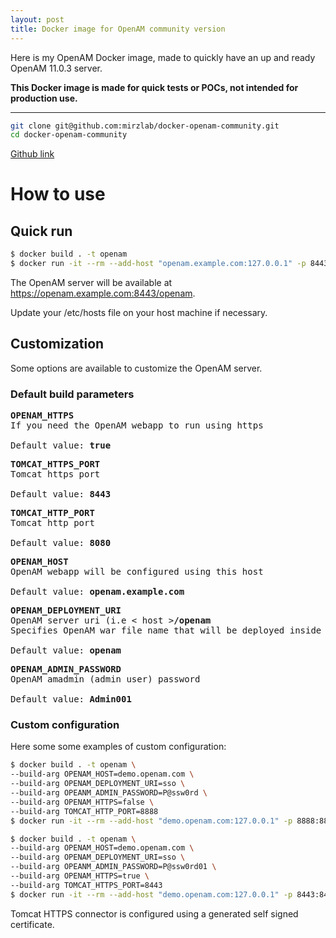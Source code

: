 ```yaml
---
layout: post
title: Docker image for OpenAM community version
---
```


Here is my OpenAM Docker image, made to quickly have an up and ready OpenAM 11.0.3 server.

**This Docker image is made for quick tests or POCs, not intended for production use.**

-----

```bash
git clone git@github.com:mirzlab/docker-openam-community.git
cd docker-openam-community
```

[Github link](https://github.com/mirzlab/docker-openam-community)

# How to use

## Quick run

```sh
$ docker build . -t openam
$ docker run -it --rm --add-host "openam.example.com:127.0.0.1" -p 8443:8443 openam
```

The OpenAM server will be available at https://openam.example.com:8443/openam.

Update your /etc/hosts file on your host machine if necessary.

## Customization

Some options are available to customize the OpenAM server.

### Default build parameters

<pre>
<b>OPENAM_HTTPS</b>
If you need the OpenAM webapp to run using https

Default value: <b>true</b>
</pre>

<pre>
<b>TOMCAT_HTTPS_PORT</b>
Tomcat https port

Default value: <b>8443</b>
</pre>

<pre>
<b>TOMCAT_HTTP_PORT</b>
Tomcat http port

Default value: <b>8080</b>
</pre>

<pre>
<b>OPENAM_HOST</b>
OpenAM webapp will be configured using this host

Default value: <b>openam.example.com</b>
</pre>

<pre>
<b>OPENAM_DEPLOYMENT_URI</b>
OpenAM server uri (i.e < host ><b>/openam</b>
Specifies OpenAM war file name that will be deployed inside Tomcat

Default value: <b>openam</b>
</pre>

<pre>
<b>OPENAM_ADMIN_PASSWORD</b>
OpenAM amadmin (admin user) password

Default value: <b>Admin001</b>
</pre>

### Custom configuration

Here some some examples of custom configuration:

```bash
$ docker build . -t openam \
--build-arg OPENAM_HOST=demo.openam.com \
--build-arg OPENAM_DEPLOYMENT_URI=sso \
--build-arg OPEANM_ADMIN_PASSWORD=P@ssw0rd \
--build-arg OPENAM_HTTPS=false \
--build-arg TOMCAT_HTTP_PORT=8888
$ docker run -it --rm --add-host "demo.openam.com:127.0.0.1" -p 8888:8888 openam
```

```bash
$ docker build . -t openam \
--build-arg OPENAM_HOST=demo.openam.com \
--build-arg OPENAM_DEPLOYMENT_URI=sso \
--build-arg OPEANM_ADMIN_PASSWORD=P@ssw0rd01 \
--build-arg OPENAM_HTTPS=true \
--build-arg TOMCAT_HTTPS_PORT=8443
$ docker run -it --rm --add-host "demo.openam.com:127.0.0.1" -p 8443:8443 openam
```

Tomcat HTTPS connector is configured using a generated self signed certificate.

